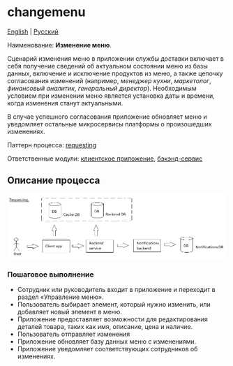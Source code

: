 # changemenu

[English](changemenu.md) | [Русский](changemenu.ru.md)

Наименование: **Изменение меню**.

Сценарий изменения меню в приложении службы доставки включает в себя получение сведений об актуальном состоянии меню из базы данных, включение и исключение продуктов из меню, а также цепочку согласования изменений (например, *менеджер кухни*, *маркетолог*, *финансовый аналитик*, *генеральный директор*).
Необходимым условием при изменении меню является установка даты и времени, когда изменения станут актуальными.

В случае успешного согласования приложение обновляет меню и уведомляет остальные микросервисы платформы о произошедших изменениях.

Паттерн процесса: [requesting](../../processpatterns/requesting.md)

Ответственные модули: [клиентское приложение](../../frontend/kitchenclient.md), [бэкэнд-сервис](../../backend/kitchenbackend.md)

## Описание процесса

![requesting_overall](../../img/requesting_overall.png)

### Пошаговое выполнение

- Сотрудник или руководитель входит в приложение и переходит в раздел «Управление меню».
- Пользователь выбирает элемент, который нужно изменить, или добавляет новый элемент в меню.
- Приложение предоставляет возможности для редактирования деталей товара, таких как имя, описание, цена и наличие.
- Пользователь отправляет изменения
- Приложение обновляет базу данных меню с изменениями.
- Приложение уведомляет соответствующих сотрудников об изменениях.
